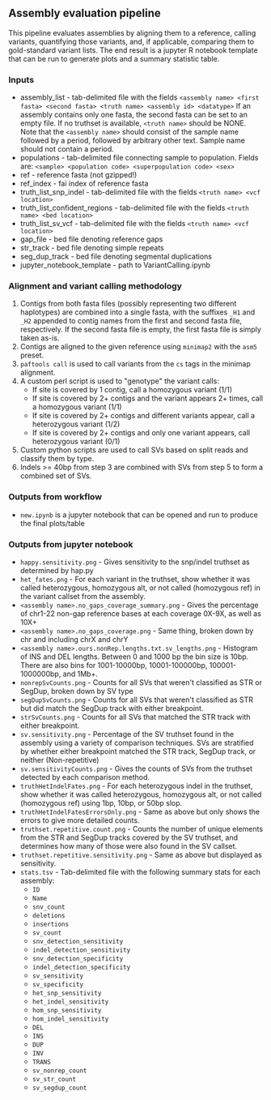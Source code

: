 ## Assembly evaluation pipeline
This pipeline evaluates assemblies by aligning them to a reference, calling variants, quantifying those variants, and, if applicable, comparing them to gold-standard variant lists.  The end result is a jupyter R notebook template that can be run to generate plots and a summary statistic table.

### Inputs
* assembly_list - tab-delimited file with the fields `<assembly name> <first fasta> <second fasta> <truth name> <assembly id> <datatype>`  If an assembly contains only one fasta, the second fasta can be set to an empty file.  If no truthset is available, `<truth name>` should be NONE.  Note that the `<assembly name>` should consist of the sample name followed by a period, followed by arbitrary other text.  Sample name should not contain a period.
* populations - tab-delimited file connecting sample to population.  Fields are: `<sample> <population code> <superpopulation code> <sex>`
* ref - reference fasta (not gzipped!)
* ref_index - fai index of reference fasta
* truth_list_snp_indel - tab-delimited file with the fields `<truth name> <vcf location>`
* truth_list_confident_regions - tab-delimited file with the fields `<truth name> <bed location>`
* truth_list_sv_vcf - tab-delimited file with the fields `<truth name> <vcf location>`
* gap_file - bed file denoting reference gaps
* str_track - bed file denoting simple repeats
* seg_dup_track - bed file denoting segmental duplications
* jupyter_notebook_template - path to VariantCalling.ipynb

### Alignment and variant calling methodology
1. Contigs from both fasta files (possibly representing two different haplotypes) are combined into a single fasta, with the suffixes `_H1` and `_H2` appended to contig names from the first and second fasta file, respectively.  If the second fasta file is empty, the first fasta file is simply taken as-is.
2. Contigs are aligned to the given reference using `minimap2` with the `asm5` preset.
3. `paftools call` is used to call variants from the `cs` tags in the minimap alignment.
4. A custom perl script is used to "genotype" the variant calls:
    * If site is covered by 1 contig, call a homozygous variant (1/1)
    * If site is covered by 2+ contigs and the variant appears 2+ times, call a homozygous variant (1/1)
    * If site is covered by 2+ contigs and different variants appear, call a heterozygous variant (1/2)
    * If site is covered by 2+ contigs and only one variant appears, call heterozygous variant (0/1)
5. Custom python scripts are used to call SVs based on split reads and classify them by type.
6. Indels >= 40bp from step 3 are combined with SVs from step 5 to form a combined set of SVs.

### Outputs from workflow
* `new.ipynb` is a jupyter notebook that can be opened and run to produce the final plots/table

### Outputs from jupyter notebook
* `happy.sensitivity.png` - Gives sensitivity to the snp/indel truthset as determined by hap.py
* `het_fates.png` - For each variant in the truthset, show whether it was called heterozygous, homozygous alt, or not called (homozygous ref) in the variant callset from the assembly.
* `<assembly name>.no_gaps_coverage_summary.png` - Gives the percentage of chr1-22 non-gap reference bases at each coverage 0X-9X, as well as 10X+
* `<assembly name>.no_gaps_coverage.png` - Same thing, broken down by chr and including chrX and chrY
* `<assembly name>.ours.nonRep.lengths.txt.sv_lengths.png` - Histogram of INS and DEL lengths.  Between 0 and 1000 bp the bin size is 10bp.  There are also bins for 1001-10000bp, 10001-100000bp, 100001-1000000bp, and 1Mb+.
* `nonrepSvCounts.png` - Counts for all SVs that weren't classified as STR or SegDup, broken down by SV type
* `segDupSvCounts.png` - Counts for all SVs that weren't classified as STR but did match the SegDup track with either breakpoint.
* `strSvCounts.png` - Counts for all SVs that matched the STR track with either breakpoint.
* `sv.sensitivity.png` - Percentage of the SV truthset found in the assembly using a variety of comparison techniques.  SVs are stratified by whether either breakpoint matched the STR track, SegDup track, or neither (Non-repetitive)
* `sv.sensitivityCounts.png` - Gives the counts of SVs from the truthset detected by each comparison method.
* `truthHetIndelFates.png` - For each heterozygous indel in the truthset, show whether it was called heterozygous, homozygous alt, or not called (homozygous ref) using 1bp, 10bp, or 50bp slop.
* `truthHetIndelFatesErrorsOnly.png` - Same as above but only shows the errors to give more detailed counts.
* `truthset.repetitive.count.png` - Counts the number of unique elements from the STR and SegDup tracks covered by the SV truthset, and determines how many of those were also found in the SV callset.
* `truthset.repetitive.sensitivity.png` - Same as above but displayed as sensitivity.
* `stats.tsv` - Tab-delimited file with the following summary stats for each assembly:
    * `ID`
    * `Name`
    * `snv_count`
    * `deletions`
    * `insertions`
    * `sv_count`
    * `snv_detection_sensitivity`
    * `indel_detection_sensitivity`
    * `snv_detection_specificity`
    * `indel_detection_specificity`
    * `sv_sensitivity`
    * `sv_specificity`
    * `het_snp_sensitivity`
    * `het_indel_sensitivity`
    * `hom_snp_sensitivity`
    * `hom_indel_sensitivity`
    * `DEL`
    * `INS`
    * `DUP`
    * `INV`
    * `TRANS`
    * `sv_nonrep_count`
    * `sv_str_count`
    * `sv_segdup_count`
